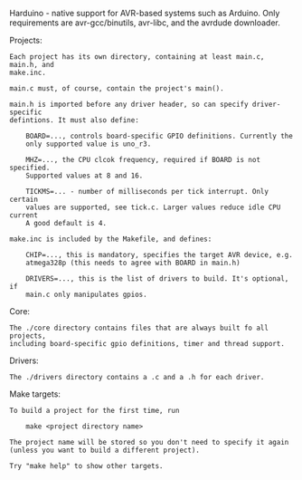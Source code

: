 Harduino - native support for AVR-based systems such as Arduino. Only requirements are avr-gcc/binutils, avr-libc, and the avrdude downloader.

Projects:

    Each project has its own directory, containing at least main.c, main.h, and
    make.inc.

    main.c must, of course, contain the project's main().

    main.h is imported before any driver header, so can specify driver-specific
    defintions. It must also define:

        BOARD=..., controls board-specific GPIO definitions. Currently the
        only supported value is uno_r3.

        MHZ=..., the CPU clcok frequency, required if BOARD is not specified.
        Supported values at 8 and 16.

        TICKMS=... - number of milliseconds per tick interrupt. Only certain
        values are supported, see tick.c. Larger values reduce idle CPU current
        A good default is 4.

    make.inc is included by the Makefile, and defines:
        
        CHIP=..., this is mandatory, specifies the target AVR device, e.g.
        atmega328p (this needs to agree with BOARD in main.h)

        DRIVERS=..., this is the list of drivers to build. It's optional, if
        main.c only manipulates gpios.

Core:

    The ./core directory contains files that are always built fo all projects,
    including board-specific gpio definitions, timer and thread support.

Drivers:

    The ./drivers directory contains a .c and a .h for each driver.

Make targets:

    To build a project for the first time, run

        make <project directory name>

    The project name will be stored so you don't need to specify it again
    (unless you want to build a different project).

    Try "make help" to show other targets.
